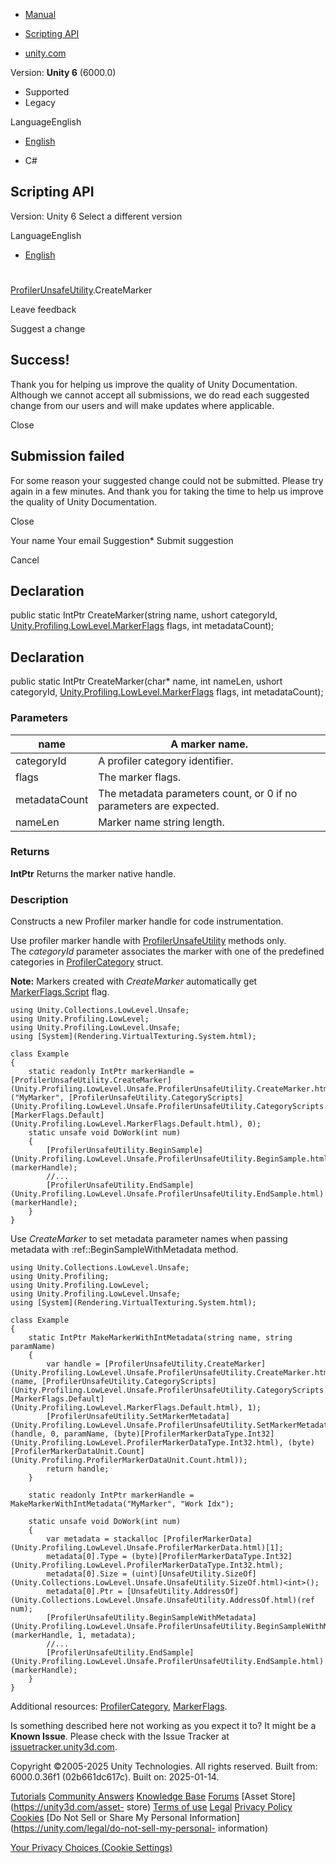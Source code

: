 [ ]()

  * [Manual](../Manual/index.html)
  * [Scripting API](../ScriptReference/index.html)

  * [unity.com](https://unity.com/)

Version: **Unity 6** (6000.0)

  * Supported
  * Legacy

LanguageEnglish

  * [English]()

  * C#

[ ](https://docs.unity3d.com)

## Scripting API

Version: Unity 6 Select a different version

LanguageEnglish

  * [English]()

#
[ProfilerUnsafeUtility](Unity.Profiling.LowLevel.Unsafe.ProfilerUnsafeUtility.html).CreateMarker

Leave feedback

Suggest a change

## Success!

Thank you for helping us improve the quality of Unity Documentation. Although
we cannot accept all submissions, we do read each suggested change from our
users and will make updates where applicable.

Close

## Submission failed

For some reason your suggested change could not be submitted. Please <a>try
again</a> in a few minutes. And thank you for taking the time to help us
improve the quality of Unity Documentation.

Close

Your name Your email Suggestion* Submit suggestion

Cancel

[ ]()

## Declaration

public static IntPtr CreateMarker(string name, ushort categoryId,
[Unity.Profiling.LowLevel.MarkerFlags](Unity.Profiling.LowLevel.MarkerFlags.html)
flags, int metadataCount);

## Declaration

public static IntPtr CreateMarker(char* name, int nameLen, ushort categoryId,
[Unity.Profiling.LowLevel.MarkerFlags](Unity.Profiling.LowLevel.MarkerFlags.html)
flags, int metadataCount);

### Parameters

name | A marker name.  
---|---  
categoryId | A profiler category identifier.  
flags | The marker flags.  
metadataCount | The metadata parameters count, or 0 if no parameters are expected.  
nameLen | Marker name string length.  
  
### Returns

**IntPtr** Returns the marker native handle.

### Description

Constructs a new Profiler marker handle for code instrumentation.

Use profiler marker handle with
[ProfilerUnsafeUtility](Unity.Profiling.LowLevel.Unsafe.ProfilerUnsafeUtility.html)
methods only.  
The _categoryId_ parameter associates the marker with one of the predefined
categories in [ProfilerCategory](Unity.Profiling.ProfilerCategory.html)
struct.  
  
**Note:** Markers created with _CreateMarker_ automatically get
[MarkerFlags.Script](Unity.Profiling.LowLevel.MarkerFlags.Script.html) flag.

    
    
    using Unity.Collections.LowLevel.Unsafe;
    using Unity.Profiling.LowLevel;
    using Unity.Profiling.LowLevel.Unsafe;
    using [System](Rendering.VirtualTexturing.System.html);  
      
    class Example
    {
        static readonly IntPtr markerHandle = [ProfilerUnsafeUtility.CreateMarker](Unity.Profiling.LowLevel.Unsafe.ProfilerUnsafeUtility.CreateMarker.html)("MyMarker", [ProfilerUnsafeUtility.CategoryScripts](Unity.Profiling.LowLevel.Unsafe.ProfilerUnsafeUtility.CategoryScripts.html), [MarkerFlags.Default](Unity.Profiling.LowLevel.MarkerFlags.Default.html), 0);
        static unsafe void DoWork(int num)
        {
            [ProfilerUnsafeUtility.BeginSample](Unity.Profiling.LowLevel.Unsafe.ProfilerUnsafeUtility.BeginSample.html)(markerHandle);
            //...
            [ProfilerUnsafeUtility.EndSample](Unity.Profiling.LowLevel.Unsafe.ProfilerUnsafeUtility.EndSample.html)(markerHandle);
        }
    }
    

Use _CreateMarker_ to set metadata parameter names when passing metadata with
:ref::BeginSampleWithMetadata method.

    
    
    using Unity.Collections.LowLevel.Unsafe;
    using Unity.Profiling;
    using Unity.Profiling.LowLevel;
    using Unity.Profiling.LowLevel.Unsafe;
    using [System](Rendering.VirtualTexturing.System.html);  
      
    class Example
    {
        static IntPtr MakeMarkerWithIntMetadata(string name, string paramName)
        {
            var handle = [ProfilerUnsafeUtility.CreateMarker](Unity.Profiling.LowLevel.Unsafe.ProfilerUnsafeUtility.CreateMarker.html)(name, [ProfilerUnsafeUtility.CategoryScripts](Unity.Profiling.LowLevel.Unsafe.ProfilerUnsafeUtility.CategoryScripts.html), [MarkerFlags.Default](Unity.Profiling.LowLevel.MarkerFlags.Default.html), 1);
            [ProfilerUnsafeUtility.SetMarkerMetadata](Unity.Profiling.LowLevel.Unsafe.ProfilerUnsafeUtility.SetMarkerMetadata.html)(handle, 0, paramName, (byte)[ProfilerMarkerDataType.Int32](Unity.Profiling.LowLevel.ProfilerMarkerDataType.Int32.html), (byte)[ProfilerMarkerDataUnit.Count](Unity.Profiling.ProfilerMarkerDataUnit.Count.html));
            return handle;
        }  
      
        static readonly IntPtr markerHandle = MakeMarkerWithIntMetadata("MyMarker", "Work Idx");  
      
        static unsafe void DoWork(int num)
        {
            var metadata = stackalloc [ProfilerMarkerData](Unity.Profiling.LowLevel.Unsafe.ProfilerMarkerData.html)[1];
            metadata[0].Type = (byte)[ProfilerMarkerDataType.Int32](Unity.Profiling.LowLevel.ProfilerMarkerDataType.Int32.html);
            metadata[0].Size = (uint)[UnsafeUtility.SizeOf](Unity.Collections.LowLevel.Unsafe.UnsafeUtility.SizeOf.html)<int>();
            metadata[0].Ptr = [UnsafeUtility.AddressOf](Unity.Collections.LowLevel.Unsafe.UnsafeUtility.AddressOf.html)(ref num);
            [ProfilerUnsafeUtility.BeginSampleWithMetadata](Unity.Profiling.LowLevel.Unsafe.ProfilerUnsafeUtility.BeginSampleWithMetadata.html)(markerHandle, 1, metadata);
            //...
            [ProfilerUnsafeUtility.EndSample](Unity.Profiling.LowLevel.Unsafe.ProfilerUnsafeUtility.EndSample.html)(markerHandle);
        }
    }
    

Additional resources:
[ProfilerCategory](Unity.Profiling.ProfilerCategory.html),
[MarkerFlags](Unity.Profiling.LowLevel.MarkerFlags.html).

Is something described here not working as you expect it to? It might be a
**Known Issue**. Please check with the Issue Tracker at
[issuetracker.unity3d.com](https://issuetracker.unity3d.com).

Copyright ©2005-2025 Unity Technologies. All rights reserved. Built from:
6000.0.36f1 (02b661dc617c). Built on: 2025-01-14.

[Tutorials](https://unity3d.com/learn) [Community
Answers](https://answers.unity3d.com) [Knowledge
Base](https://support.unity3d.com/hc/en-us)
[Forums](https://forum.unity3d.com) [Asset Store](https://unity3d.com/asset-
store) [Terms of use](https://docs.unity3d.com/Manual/TermsOfUse.html)
[Legal](https://unity.com/legal) [Privacy
Policy](https://unity.com/legal/privacy-policy)
[Cookies](https://unity.com/legal/cookie-policy) [Do Not Sell or Share My
Personal Information](https://unity.com/legal/do-not-sell-my-personal-
information)

[Your Privacy Choices (Cookie Settings)](javascript:void\(0\);)

